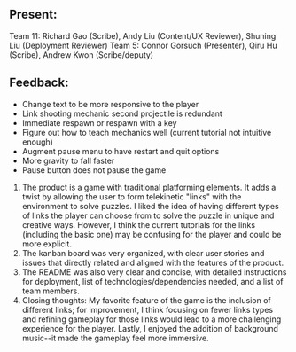 ## Present:
Team 11: Richard Gao (Scribe), Andy Liu (Content/UX Reviewer), Shuning Liu (Deployment Reviewer)
Team 5: Connor Gorsuch (Presenter), Qiru Hu (Scribe), Andrew Kwon (Scribe/deputy)

## Feedback:
- Change text to be more responsive to the player
- Link shooting mechanic second projectile is redundant
- Immediate respawn or respawn with a key
- Figure out how to teach mechanics well (current tutorial not intuitive enough)
- Augment pause menu to have restart and quit options
- More gravity to fall faster
- Pause button does not pause the game

1. The product is a game with traditional platforming elements. It adds a twist by allowing the user to form telekinetic "links" with the environment to solve puzzles. I liked the idea of having different types of links the player can choose from to solve the puzzle in unique and creative ways. However, I think the current tutorials for the links (including the basic one) may be confusing for the player and could be more explicit. 
2. The kanban board was very organized, with clear user stories and issues that directly related and aligned with the features of the product. 
3. The README was also very clear and concise, with detailed instructions for deployment, list of technologies/dependencies needed, and a list of team members.
4. Closing thoughts: My favorite feature of the game is the inclusion of different links; for improvement, I think focusing on fewer links types and refining gameplay for those links would lead to a more challenging experience for the player. Lastly, I enjoyed the addition of background music--it made the gameplay feel more immersive.
